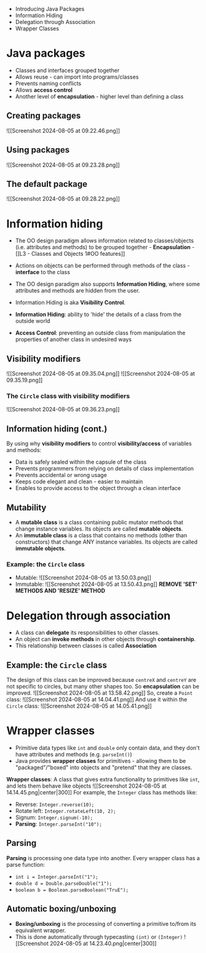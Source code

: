 - Introducing Java Packages
- Information Hiding
- Delegation through Association
- Wrapper Classes
# Java packages
- Classes and interfaces grouped together
- Allows reuse - can import into programs/classes
- Prevents naming conflicts
- Allows **access control**
- Another level of **encapsulation** - higher level than defining a class
## Creating packages
![[Screenshot 2024-08-05 at 09.22.46.png]]
## Using packages
![[Screenshot 2024-08-05 at 09.23.28.png]]
## The default package
![[Screenshot 2024-08-05 at 09.28.22.png]]
# Information hiding
- The OO design paradigm allows information related to classes/objects (i.e. attributes and methods) to be grouped together - **Encapsulation** - [[L3 - Classes and Objects 1#OO features]]
- Actions on objects can be performed through methods of the class - **interface** to the class
- The OO design paradigm also supports **Information Hiding**, where some attributes and methods are hidden from the user.
- Information Hiding is aka **Visibility Control**.

- **Information Hiding**: ability to 'hide' the details of a class from the outside world
- **Access Control**: preventing an outside class from manipulation the properties of another class in undesired ways
## Visibility modifiers
![[Screenshot 2024-08-05 at 09.35.04.png]]
![[Screenshot 2024-08-05 at 09.35.19.png]]
### The `Circle` class with visibility modifiers
![[Screenshot 2024-08-05 at 09.36.23.png]]
## Information hiding (cont.)
By using why **visibility modifiers** to control **visibility/access** of variables and methods:
- Data is safely sealed within the capsule of the class
- Prevents programmers from relying on details of class implementation
- Prevents accidental or wrong usage
- Keeps code elegant and clean - easier to maintain
- Enables to provide access to the object through a clean interface
## Mutability
- A **mutable class** is a class containing public mutator methods that change instance variables. Its objects are called **mutable objects**.
- An **immutable class** is a class that contains no methods (other than constructors) that change ANY instance variables. Its objects are called **immutable objects**.
### Example: the `Circle` class
- Mutable:
![[Screenshot 2024-08-05 at 13.50.03.png]]
- Immutable:
![[Screenshot 2024-08-05 at 13.50.43.png]]
**REMOVE 'SET' METHODS AND 'RESIZE' METHOD**
# Delegation through association
- A class can **delegate** its responsibilities to other classes.
- An object can **invoke methods** in other objects through **containership**.
- This relationship between classes is called **Association**

## Example: the `Circle` class
The design of this class can be improved because `centreX` and `centreY` are not specific to circles, but many other shapes too. So **encapsulation** can be improved.
![[Screenshot 2024-08-05 at 13.58.42.png]]
So, create a `Point` class:
![[Screenshot 2024-08-05 at 14.04.41.png]]
And use it within the `Circle` class:
![[Screenshot 2024-08-05 at 14.05.41.png]]
# Wrapper classes
- Primitive data types like `int` and `double` only contain data, and they don't have attributes and methods (e.g. `parseInt()`)
- Java provides **wrapper classes** for primitives - allowing them to be "packaged"/"boxed" into objects and "pretend" that they are classes.

**Wrapper classes**: A class that gives extra functionality to primitives like `int`, and lets them behave like objects
![[Screenshot 2024-08-05 at 14.14.45.png|center|300]]
For example, the `Integer` class has methods like:
- Reverse: `Integer.reverse(10);`
- Rotate left: `Integer.rotateLeft(10, 2);`
- Signum: `Integer.signum(-10);`
- **Parsing**: `Integer.parseInt("10");`
## Parsing
**Parsing** is processing one data type into another. Every wrapper class has a parse function:
- `int i = Integer.parseInt("1");`
- `double d = Double.parseDouble("1");`
- `boolean b = Boolean.parseBoolean("TruE");`
## Automatic boxing/unboxing
- **Boxing/unboxing** is the processing of converting a primitive to/from its equivalent wrapper.
- This is done automatically through typecasting `(int)` or `(Integer)`
![[Screenshot 2024-08-05 at 14.23.40.png|center|300]]













